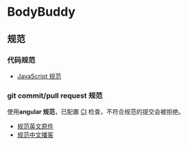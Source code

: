 # BodyBuddy

## 规范

### 代码规范

- [JavaScript 规范](https://zh-google-styleguide.readthedocs.io/en/latest/google-javascript-styleguide/javascript_language_rules/#)

### git commit/pull request 规范

使用**angular 规范**，已配置 [CI](./.github/workflows/main_ci.yml) 检查，不符合规范的提交会被拒绝。

- [规范英文原件](https://github.com/angular/angular/blob/22b96b9/CONTRIBUTING.md#-commit-message-guidelines)
- [规范中文播客](https://zj-git-guide.readthedocs.io/zh-cn/latest/message/Angular%E6%8F%90%E4%BA%A4%E4%BF%A1%E6%81%AF%E8%A7%84%E8%8C%83/)
